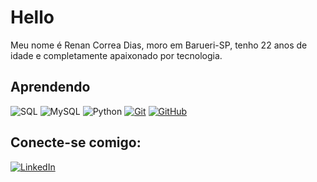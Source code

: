 # Hello

Meu nome é Renan Correa Dias, moro em Barueri-SP, tenho 22 anos de idade e completamente apaixonado por tecnologia.

## Aprendendo 

![SQL](https://img.shields.io/badge/Microsoft%20SQL%20Server-000.svg?style=for-the-badge&logo=Microsoft-SQL-Server&logoColor=white)
![MySQL](https://img.shields.io/badge/mysql-000.svg?style=for-the-badge&logo=mysql&logoColor=white)
![Python](https://img.shields.io/badge/Python-000?style=for-the-badge&logo=python)
[![Git](https://img.shields.io/badge/Git-000?style=for-the-badge&logo=git&logoColor=E94D5F)](https://git-scm.com/doc)
[![GitHub](https://img.shields.io/badge/GitHub-000?style=for-the-badge&logo=github&logoColor=30A3DC)](https://docs.github.com/)

## Conecte-se comigo:

[![LinkedIn](https://img.shields.io/badge/linkedin-0E6305?style=for-the-badge&logo=Linkedin&logoColor=0E76A8)](https://www.linkedin.com/in/renancorreadias/)



